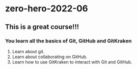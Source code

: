 # zero-hero-2022-06

## This is a great course!!!

### You learn all the basics of Git, GitHub and GitKraken

1. Learn about git.
2. Learn about collaborating on GitHub.
3. Learn how to use GitKraken to interact with Git and GitHub.
